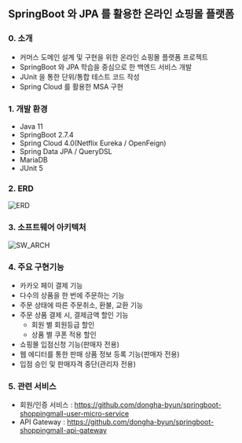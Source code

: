## SpringBoot 와 JPA 를 활용한 온라인 쇼핑몰 플랫폼

### 0. 소개
* 커머스 도메인 설계 및 구현을 위한 온라인 쇼핑몰 플랫폼 프로젝트
* SpringBoot 와 JPA 학습을 중심으로 한 백엔드 서비스 개발
* JUnit 을 통한 단위/통합 테스트 코드 작성
* Spring Cloud 를 활용한 MSA 구현

### 1. 개발 환경
* Java 11
* SpringBoot 2.7.4
* Spring Cloud 4.0(Netflix Eureka / OpenFeign)
* Spring Data JPA / QueryDSL
* MariaDB
* JUnit 5

### 2. ERD
![ERD](https://github.com/dongha-byun/springboot-shoppingmall/assets/95368245/5d70c868-e300-4e38-93f5-70f4b85c046d)

### 3. 소프트웨어 아키텍처
![SW_ARCH](https://github.com/dongha-byun/springboot-shoppingmall/assets/95368245/4ce7f5dd-f0f2-4b91-8511-8300cb8b75e8)

### 4. 주요 구현기능
* 카카오 페이 결제 기능
* 다수의 상품을 한 번에 주문하는 기능
* 주문 상태에 따른 주문취소, 환불, 교환 기능
* 주문 상품 결제 시, 결제금액 할인 기능
  * 회원 별 회원등급 할인
  * 상품 별 쿠폰 적용 할인
* 쇼핑몰 입점신청 기능(판매자 전용)
* 웹 에디터를 통한 판매 상품 정보 등록 기능(판매자 전용)
* 입점 승인 및 판매자격 중단(관리자 전용)

### 5. 관련 서비스
* 회원/인증 서비스 : https://github.com/dongha-byun/springboot-shoppingmall-user-micro-service
* API Gateway : https://github.com/dongha-byun/springboot-shoppingmall-api-gateway

